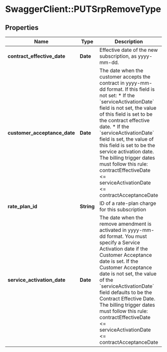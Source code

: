 # SwaggerClient::PUTSrpRemoveType

## Properties
Name | Type | Description | Notes
------------ | ------------- | ------------- | -------------
**contract_effective_date** | **Date** | Effective date of the new subscription, as yyyy-mm-dd.  | 
**customer_acceptance_date** | **Date** | The date when the customer accepts the contract in yyyy-mm-dd format.  If this field is not set:  * If the &#x60;serviceActivationDate&#x60; field is not set, the value of this field is set to be the contract effective date. * If the &#x60;serviceActivationDate&#x60; field is set, the value of this field is set to be the service activation date.  The billing trigger dates must follow this rule:  contractEffectiveDate &lt;&#x3D; serviceActivationDate &lt;&#x3D; contractAcceptanceDate  | [optional] 
**rate_plan_id** | **String** | ID of a rate-plan charge for this subscription  | 
**service_activation_date** | **Date** | The date when the remove amendment is activated in yyyy-mm-dd format.  You must specify a Service Activation date if the Customer Acceptance date is set. If the Customer Acceptance date is not set, the value of the &#x60;serviceActivationDate&#x60; field defaults to be the Contract Effective Date.  The billing trigger dates must follow this rule:  contractEffectiveDate &lt;&#x3D; serviceActivationDate &lt;&#x3D; contractAcceptanceDate  | [optional] 


